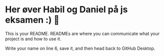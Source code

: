 # Her øver Habil og Daniel på js eksamen :) :100:

This is your README. READMEs are where you can communicate what your project is and how to use it.

Write your name on line 6, save it, and then head back to GitHub Desktop.

